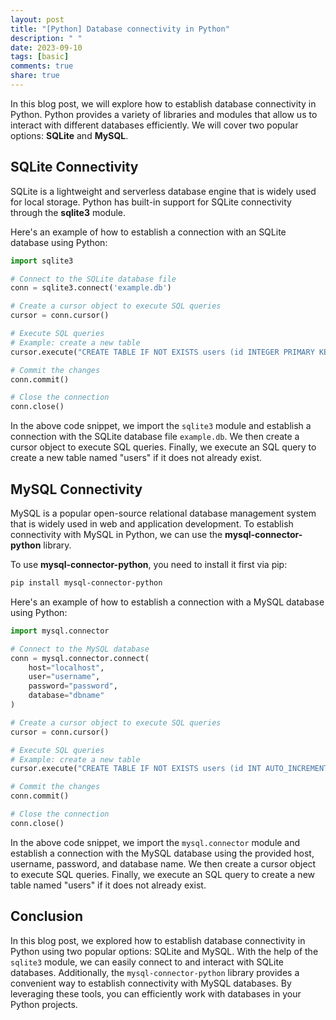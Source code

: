 ```yaml
---
layout: post
title: "[Python] Database connectivity in Python"
description: " "
date: 2023-09-10
tags: [basic]
comments: true
share: true
---
```


In this blog post, we will explore how to establish database connectivity in Python. Python provides a variety of libraries and modules that allow us to interact with different databases efficiently. We will cover two popular options: **SQLite** and **MySQL**.

## SQLite Connectivity

SQLite is a lightweight and serverless database engine that is widely used for local storage. Python has built-in support for SQLite connectivity through the **sqlite3** module.

Here's an example of how to establish a connection with an SQLite database using Python:

```python
import sqlite3

# Connect to the SQLite database file
conn = sqlite3.connect('example.db')

# Create a cursor object to execute SQL queries
cursor = conn.cursor()

# Execute SQL queries
# Example: create a new table
cursor.execute("CREATE TABLE IF NOT EXISTS users (id INTEGER PRIMARY KEY, name TEXT, email TEXT)")

# Commit the changes
conn.commit()

# Close the connection
conn.close()
```

In the above code snippet, we import the `sqlite3` module and establish a connection with the SQLite database file `example.db`. We then create a cursor object to execute SQL queries. Finally, we execute an SQL query to create a new table named "users" if it does not already exist.

## MySQL Connectivity

MySQL is a popular open-source relational database management system that is widely used in web and application development. To establish connectivity with MySQL in Python, we can use the **mysql-connector-python** library.

To use **mysql-connector-python**, you need to install it first via pip:

```bash
pip install mysql-connector-python
```

Here's an example of how to establish a connection with a MySQL database using Python:

```python
import mysql.connector

# Connect to the MySQL database
conn = mysql.connector.connect(
    host="localhost",
    user="username",
    password="password",
    database="dbname"
)

# Create a cursor object to execute SQL queries
cursor = conn.cursor()

# Execute SQL queries
# Example: create a new table
cursor.execute("CREATE TABLE IF NOT EXISTS users (id INT AUTO_INCREMENT PRIMARY KEY, name VARCHAR(255), email VARCHAR(255))")

# Commit the changes
conn.commit()

# Close the connection
conn.close()
```

In the above code snippet, we import the `mysql.connector` module and establish a connection with the MySQL database using the provided host, username, password, and database name. We then create a cursor object to execute SQL queries. Finally, we execute an SQL query to create a new table named "users" if it does not already exist.

## Conclusion

In this blog post, we explored how to establish database connectivity in Python using two popular options: SQLite and MySQL. With the help of the `sqlite3` module, we can easily connect to and interact with SQLite databases. Additionally, the `mysql-connector-python` library provides a convenient way to establish connectivity with MySQL databases. By leveraging these tools, you can efficiently work with databases in your Python projects.